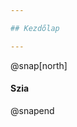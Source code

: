 ```yaml
---

## Kezdőlap

---
```



@snap[north]
#### Szia
@snapend

<canvas data-chart="horizontalBar">
<!-- 
{
 "data": {
  "labels": [
	"Emberi kapacitás",
	"Ön- és továbbképzés",
	"Proaktivitás",
	"Interperszonális Kapacitás",
	"Bizalom és nyitottság",
	"Reflektivitás",
	"Szervezeti kapacitás",
	"Tudásmenedzsment",
	"Támogatás és felhatalmazás",
	"Tanuló- és tanulásközpontú jövőkép",
	"Hálózati kapacitás",
	"Rendszergondolkodás",
	"Hálózatépítés- és fenntartás"

],
  "datasets": [
   {
    "data":[
	63.75,
	67.05,
	59.72,
	63.44,
	75.00,
	58.48,
	54.69,
	56.25,
	54.69,
	53.13,
	53.13,
	60.16,
	48.44

],

    "label":"%",
"backgroundColor":[
"DodgerBlue"
]
   }
  ]
 }, 
 "options": {
 "responsive": "true"
    }
 
}
-->
</canvas>

---
